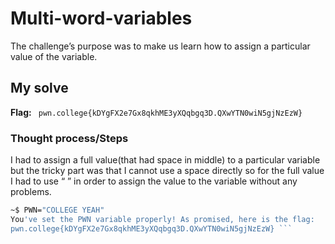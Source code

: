 # Multi-word-variables
The challenge’s purpose was to make us learn how to assign a particular  value of the variable.

## My solve
**Flag:** `  pwn.college{kDYgFX2e7Gx8qkhME3yXQqbgq3D.QXwYTN0wiN5gjNzEzW} `

### Thought process/Steps
I had to assign a full value(that had space in middle) to a particular variable but the tricky part was that I cannot use a space 
directly so for the full value I had to use “ ” in order to assign the value to the variable without any problems.

 ```bash
~$ PWN="COLLEGE YEAH"
You've set the PWN variable properly! As promised, here is the flag:
pwn.college{kDYgFX2e7Gx8qkhME3yXQqbgq3D.QXwYTN0wiN5gjNzEzW} ```
